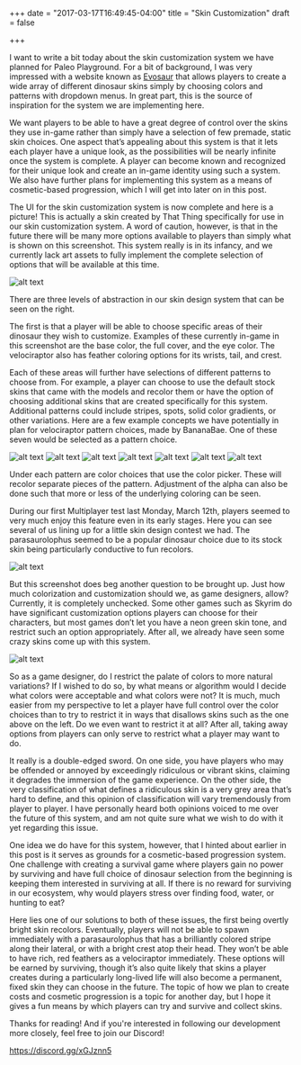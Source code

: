 +++
date = "2017-03-17T16:49:45-04:00"
title = "Skin Customization"
draft = false

+++

I want to write a bit today about the skin customization system we have planned for Paleo Playground.  For a bit of background, I was very impressed with a website known as [Evosaur](http://evosaur.com/dinodemo "Evosaur") that allows players to create a wide array of different dinosaur skins simply by choosing colors and patterns with dropdown menus.  In great part, this is the source of inspiration for the system we are implementing here.

We want players to be able to have a great degree of control over the skins they use in-game rather than simply have a selection of few premade, static skin choices.  One aspect that’s appealing about this system is that it lets each player have a unique look, as the possibilities will be nearly infinite once the system is complete.  A player can become known and recognized for their unique look and create an in-game identity using such a system.  We also have further plans for implementing this system as a means of cosmetic-based progression, which I will get into later on in this post.

The UI for the skin customization system is now complete and here is a picture!  This is actually a skin created by That Thing specifically for use in our skin customization system.  A word of caution, however, is that in the future there will be many more options available to players than simply what is shown on this screenshot.  This system really is in its infancy, and we currently lack art assets to fully implement the complete selection of options that will be available at this time.

![alt text](https://github.com/Predatoria/Paleo-Playground-s-Website/blob/master/blog/content/post/SkinCustomizationImages/ExampleUI.png?raw=true "")

There are three levels of abstraction in our skin design system that can be seen on the right.

The first is that a player will be able to choose specific areas of their dinosaur they wish to customize.  Examples of these currently in-game in this screenshot are the base color, the full cover, and the eye color.  The velociraptor also has feather coloring options for its wrists, tail, and crest.

Each of these areas will further have selections of different patterns to choose from.  For example, a player can choose to use the default stock skins that came with the models and recolor them or have the option of choosing additional skins that are created specifically for this system.  Additional patterns could include stripes, spots, solid color gradients, or other variations.  Here are a few example concepts we have potentially in plan for velociraptor pattern choices, made by BananaBae.  One of these seven would be selected as a pattern choice.

![alt text](https://github.com/Predatoria/Paleo-Playground-s-Website/blob/master/blog/content/post/SkinCustomizationImages/VelociPattern1.png?raw=true "")
![alt text](https://github.com/Predatoria/Paleo-Playground-s-Website/blob/master/blog/content/post/SkinCustomizationImages/VelociPattern2.png?raw=true "")
![alt text](https://github.com/Predatoria/Paleo-Playground-s-Website/blob/master/blog/content/post/SkinCustomizationImages/VelociPattern3.png?raw=true "")
![alt text](https://github.com/Predatoria/Paleo-Playground-s-Website/blob/master/blog/content/post/SkinCustomizationImages/VelociPattern4.png?raw=true "")
![alt text](https://github.com/Predatoria/Paleo-Playground-s-Website/blob/master/blog/content/post/SkinCustomizationImages/VelociPattern5.png?raw=true "")
![alt text](https://github.com/Predatoria/Paleo-Playground-s-Website/blob/master/blog/content/post/SkinCustomizationImages/VelociPattern6.png?raw=true "")
![alt text](https://github.com/Predatoria/Paleo-Playground-s-Website/blob/master/blog/content/post/SkinCustomizationImages/VelociPattern7.png?raw=true "")

Under each pattern are color choices that use the color picker.  These will recolor separate pieces of the pattern.  Adjustment of the alpha can also be done such that more or less of the underlying coloring can be seen.

During our first Multiplayer test last Monday, March 12th, players seemed to very much enjoy this feature even in its early stages.  Here you can see several of us lining up for a little skin design contest we had.  The parasaurolophus seemed to be a popular dinosaur choice due to its stock skin being particularly conductive to fun recolors.

![alt text](https://github.com/Predatoria/Paleo-Playground-s-Website/blob/master/blog/content/post/SkinCustomizationImages/SkinContest.png?raw=true "")

But this screenshot does beg another question to be brought up.  Just how much colorization and customization should we, as game designers, allow?  Currently, it is completely unchecked.  Some other games such as Skyrim do have significant customization options players can choose for their characters, but most games don’t let you have a neon green skin tone, and restrict such an option appropriately.  After all, we already have seen some crazy skins come up with this system.

![alt text](https://github.com/Predatoria/Paleo-Playground-s-Website/blob/master/blog/content/post/SkinCustomizationImages/UglySkin.png?raw=true "")

So as a game designer, do I restrict the palate of colors to more natural variations?  If I wished to do so, by what means or algorithm would I decide what colors were acceptable and what colors were not?  It is much, much easier from my perspective to let a player have full control over the color choices than to try to restrict it in ways that disallows skins such as the one above on the left.  Do we even want to restrict it at all?  After all, taking away options from players can only serve to restrict what a player may want to do.

It really is a double-edged sword.  On one side, you have players who may be offended or annoyed by exceedingly ridiculous or vibrant skins, claiming it degrades the immersion of the game experience.  On the other side, the very classification of what defines a ridiculous skin is a very grey area that’s hard to define, and this opinion of classification will vary tremendously from player to player.  I have personally heard both opinions voiced to me over the future of this system, and am not quite sure what we wish to do with it yet regarding this issue.  

One idea we do have for this system, however, that I hinted about earlier in this post is it serves as grounds for a cosmetic-based progression system.  One challenge with creating a survival game where players gain no power by surviving and have full choice of dinosaur selection from the beginning is keeping them interested in surviving at all.  If there is no reward for surviving in our ecosystem, why would players stress over finding food, water, or hunting to eat?  

Here lies one of our solutions to both of these issues, the first being overtly bright skin recolors.  Eventually, players will not be able to spawn immediately with a parasaurolophus that has a brilliantly colored stripe along their lateral, or with a bright crest atop their head.  They won’t be able to have rich, red feathers as a velociraptor immediately.  These options will be earned by surviving, though it’s also quite likely that skins a player creates during a particularly long-lived life will also become a permanent, fixed skin they can choose in the future.  The topic of how we plan to create costs and cosmetic progression is a topic for another day, but I hope it gives a fun means by which players can try and survive and collect skins.

Thanks for reading!  And if you're interested in following our development more closely, feel free to join our Discord!  

https://discord.gg/xGJznn5
